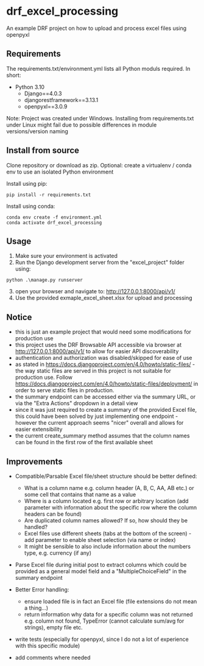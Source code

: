 # drf_excel_processing

An example DRF project on how to upload and process excel files using openpyxl

## Requirements

The requirements.txt/environment.yml lists all Python moduls required. In short:

- Python 3.10
  - Django==4.0.3
  - djangorestframework==3.13.1
  - openpyxl==3.0.9

Note: Project was created under Windows. Installing from requirements.txt under Linux might fail due to possible differences in module versions/version naming

## Install from source

Clone repository or download as zip.
Optional: create a virtualenv / conda env to use an isolated Python environment

Install using pip:

```
pip install -r requirements.txt
```

Install using conda:

```
conda env create -f environment.yml
conda activate drf_excel_processing
```

## Usage

1. Make sure your environment is activated
2. Run the Django development server from the "excel_project" folder using:

```
python .\manage.py runserver
```

3. open your browser and navigate to: http://127.0.0.1:8000/api/v1/
4. Use the provided exmaple_excel_sheet.xlsx for upload and processing 

## Notice

- this is just an example project that would need some modifications for production use
- this project uses the DRF Browsable API accessible via browser at http://127.0.0.1:8000/api/v1/ to allow for easier API discoverability
- authentication and authorization was disabled/skipped for ease of use
- as stated in https://docs.djangoproject.com/en/4.0/howto/static-files/ - the way static files are served in this project is not suitable for production use. Follow https://docs.djangoproject.com/en/4.0/howto/static-files/deployment/ in order to serve static files in production.
- the summary endpoint can be accessed either via the summary URL, or via the "Extra Actions" dropdown in a detail view
- since it was just required to create a summary of the provided Excel file, this could have been solved by just implementing one endpoint - however the current approach seems "nicer" overall and allows for easier extensibility
- the current create_summary method assumes that the column names can be found in the first row of the first available sheet

## Improvements

- Compatible/Parsable Excel file/sheet structure should be better defined:

  - What is a column name e.g. column header (A, B, C, AA, AB etc.) or some cell that contains that name as a value
  - Where is a column located e.g. first row or arbitrary location (add parameter with information about the specific row where the column headers can be found)
  - Are duplicated column names allowed? If so, how should they be handled?
  - Excel files use different sheets (tabs at the bottom of the screen) - add parameter to enable sheet selection (via name or index)
  - It might be sensible to also include information about the numbers type, e.g. currency (if any)

- Parse Excel file during initial post to extract columns which could be provided as a general model field and a "MultipleChoiceField" in the summary endpoint

- Better Error handling:

  - ensure loaded file is in fact an Excel file (file extensions do not mean a thing...)
  - return information why data for a specific column was not returned e.g. column not found, TypeError (cannot calculate sum/avg for strings), empty file etc.

- write tests (especially for openpyxl, since I do not a lot of experience with this specific module)
- add comments where needed
